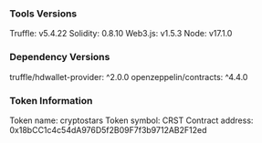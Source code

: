 ### Tools Versions
Truffle: v5.4.22
Solidity: 0.8.10
Web3.js: v1.5.3
Node: v17.1.0

### Dependency Versions
truffle/hdwallet-provider: ^2.0.0
openzeppelin/contracts: ^4.4.0

### Token Information
Token name: cryptostars
Token symbol: CRST
Contract address: 0x18bCC1c4c54dA976D5f2B09F7f3b9712AB2F12ed